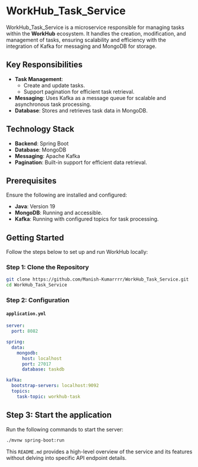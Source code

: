 # WorkHub_Task_Service

WorkHub_Task_Service is a microservice responsible for managing tasks within the **WorkHub** ecosystem. It handles the creation, modification, and management of tasks, ensuring scalability and efficiency with the integration of Kafka for messaging and MongoDB for storage.

## Key Responsibilities

- **Task Management**: 
  - Create and update tasks.
  - Support pagination for efficient task retrieval.
- **Messaging**: Uses Kafka as a message queue for scalable and asynchronous task processing.
- **Database**: Stores and retrieves task data in MongoDB.

## Technology Stack

- **Backend**: Spring Boot
- **Database**: MongoDB
- **Messaging**: Apache Kafka
- **Pagination**: Built-in support for efficient data retrieval.

## Prerequisites

Ensure the following are installed and configured:

- **Java**: Version 19
- **MongoDB**: Running and accessible.
- **Kafka**: Running with configured topics for task processing.
## Getting Started

Follow the steps below to set up and run WorkHub locally:

### Step 1: Clone the Repository

```bash
git clone https://github.com/Manish-Kumarrrr/WorkHub_Task_Service.git
cd WorkHub_Task_Service
```
### Step 2: Configuration

#### `application.yml`

```yaml
server:
  port: 8082

spring:
  data:
    mongodb:
      host: localhost
      port: 27017
      database: taskdb

kafka:
  bootstrap-servers: localhost:9092
  topics:
    task-topic: workhub-task
```
## Step 3: Start the application
Run the following commands to start the server:
```bash
./mvnw spring-boot:run
```

This `README.md` provides a high-level overview of the service and its features without delving into specific API endpoint details.

